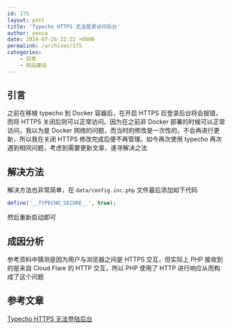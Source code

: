 ```yaml
---
id: 175
layout: post
title: 'Typecho HTTPS 无法登录访问后台'
author: yexca
date: 2024-07-26 22:22 +0800
permalink: /archives/175
categories:
    - 日常
    - 网站建设
---  
```


## 引言

之前在移植 typecho 到 Docker 容器后，在开启 HTTPS 后登录后台将会报错，而将 HTTPS 关闭后则可以正常访问。因为在之前非 Docker 部署的时候可以正常访问，我以为是 Docker 网络的问题，而当时的修改是一次性的，不会再进行更新，所以我在关闭 HTTPS 修改完成后便不再管理。如今再次使用 typecho 再次遇到相同问题，考虑到需要更新文章，遂寻解决之法

## 解决方法

解决方法也非常简单，在 `data/config.inc.php` 文件最后添加如下代码

```php
define('__TYPECHO_SECURE__', true);
```

然后重新启动即可

## 成因分析

参考资料中猜测是因为用户与浏览器之间是 HTTPS 交互，但实际上 PHP 接收到的是来自 Cloud Flare 的 HTTP 交互，所以 PHP 使用了 HTTP 进行响应从而构成了这个问题

## 参考文章

[Typecho HTTPS 无法登陆后台](https://blog.lucien.ink/archives/523/)